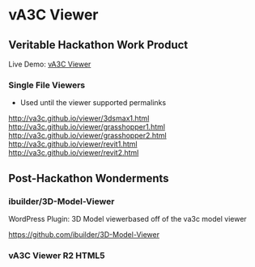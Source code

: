 vA3C Viewer
======

## Veritable Hackathon Work Product

Live Demo: [vA3C Viewer]( a3c.github.io/viewer/index.html )

### Single File Viewers

* Used until the viewer supported permalinks

<http://va3c.github.io/viewer/3dsmax1.html>  
<http://va3c.github.io/viewer/grasshopper1.html>  
<http://va3c.github.io/viewer/grasshopper2.html>  
<http://va3c.github.io/viewer/revit1.html>  
<http://va3c.github.io/viewer/revit2.html>  



## Post-Hackathon Wonderments

### ibuilder/3D-Model-Viewer

WordPress Plugin: 3D Model viewerbased off of the va3c model viewer

<https://github.com/ibuilder/3D-Model-Viewer>


### vA3C Viewer R2 HTML5


